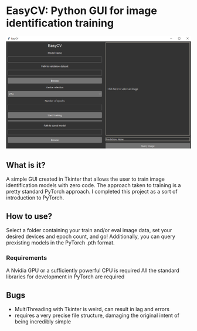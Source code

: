 # EasyCV: Python GUI for image identification training

![The EasyCV UI](ui.png)

## What is it?
A simple GUI created in Tkinter that allows the user to train image identification models with zero code.
The approach taken to training is a pretty standard PyTorch approach.
I completed this project as a sort of introduction to PyTorch.

## How to use?
Select a folder containing your train and/or eval image data, set your desired devices and epoch count, and go!
Additionally, you can query prexisting models in the PyTorch .pth format.

### Requirements
A Nvidia GPU or a sufficiently powerful CPU is required
All the standard libraries for development in PyTorch are required


## Bugs
- MultiThreading with Tkinter is weird, can result in lag and errors
- requires a very precise file structure, damaging the original intent of being incredibly simple